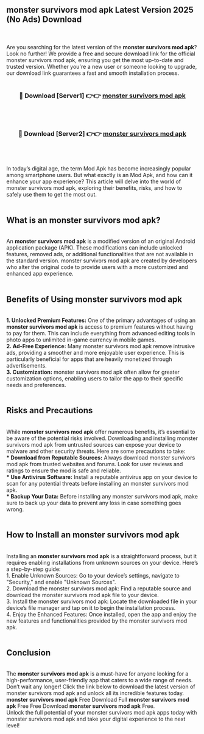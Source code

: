## monster survivors mod apk Latest Version 2025 (No Ads) Download
<br><br>
Are you searching for the latest version of the <strong>monster survivors mod apk</strong>? Look no further! We provide a free and secure download link for the official monster survivors mod apk, ensuring you get the most up-to-date and trusted version. Whether you're a new user or someone looking to upgrade, our download link guarantees a fast and smooth installation process.
<br>
<br>
<div align="center">
<h3>🔴 Download [Server1] 👉👉 <a href="https://modyolo.store/monster_survivors_mod_apk">monster survivors mod apk</a></h3><br>
<br>
<h3>🔴 Download [Server2] 👉👉 <a href="https://modyolo.store/monster_survivors_mod_apk">monster survivors mod apk</a></h3><br>
</div>
<br>
<br>
In today’s digital age, the term Mod Apk has become increasingly popular among smartphone users. But what exactly is an Mod Apk, and how can it enhance your app experience? This article will delve into the world of monster survivors mod apk, exploring their benefits, risks, and how to safely use them to get the most out.
<br>
<br>
<h2>What is an monster survivors mod apk?</h2>
<br>
An <strong>monster survivors mod apk</strong> is a modified version of an original Android application package (APK). These modifications can include unlocked features, removed ads, or additional functionalities that are not available in the standard version. monster survivors mod apk are created by developers who alter the original code to provide users with a more customized and enhanced app experience.
<br>
<br>
<h2>Benefits of Using monster survivors mod apk</h2>
<br>
<strong> 1. Unlocked Premium Features:</strong> One of the primary advantages of using an <strong>monster survivors mod apk</strong> is access to premium features without having to pay for them. This can include everything from advanced editing tools in photo apps to unlimited in-game currency in mobile games.
<br>
<strong> 2. Ad-Free Experience:</strong> Many monster survivors mod apk remove intrusive ads, providing a smoother and more enjoyable user experience. This is particularly beneficial for apps that are heavily monetized through advertisements.
<br>
<strong> 3. Customization:</strong> monster survivors mod apk often allow for greater customization options, enabling users to tailor the app to their specific needs and preferences.
<br>
<br>
<h2>Risks and Precautions</h2>
<br>
While <strong>monster survivors mod apk</strong> offer numerous benefits, it’s essential to be aware of the potential risks involved. Downloading and installing monster survivors mod apk from untrusted sources can expose your device to malware and other security threats. Here are some precautions to take:
<br>
<strong> * Download from Reputable Sources:</strong> Always download monster survivors mod apk from trusted websites and forums. Look for user reviews and ratings to ensure the mod is safe and reliable.
<br>
<strong> * Use Antivirus Software:</strong> Install a reputable antivirus app on your device to scan for any potential threats before installing an monster survivors mod apk.
<br>
<strong> * Backup Your Data:</strong> Before installing any monster survivors mod apk, make sure to back up your data to prevent any loss in case something goes wrong.
<br>
<br>
<h2>How to Install an monster survivors mod apk</h2>
<br>
Installing an <strong>monster survivors mod apk</strong> is a straightforward process, but it requires enabling installations from unknown sources on your device. Here’s a step-by-step guide:
<br>
 1. Enable Unknown Sources: Go to your device’s settings, navigate to "Security," and enable "Unknown Sources".
<br>
 2. Download the monster survivors mod apk: Find a reputable source and download the monster survivors mod apk file to your device.
<br>
 3. Install the monster survivors mod apk: Locate the downloaded file in your device’s file manager and tap on it to begin the installation process.
<br>
 4. Enjoy the Enhanced Features: Once installed, open the app and enjoy the new features and functionalities provided by the monster survivors mod apk.
<br>
<br>
<h2><strong>Conclusion</strong></h2>
<br>
The <strong>monster survivors mod apk</strong> is a must-have for anyone looking for a high-performance, user-friendly app that caters to a wide range of needs. Don’t wait any longer! Click the link below to download the latest version of monster survivors mod apk and unlock all its incredible features today.
<br>
<strong>monster survivors mod apk</strong> Free Download Full <strong>monster survivors mod apk</strong> Free Free Download <strong>monster survivors mod apk</strong> Free.
<br>
Unlock the full potential of your monster survivors mod apk apps today with monster survivors mod apk and take your digital experience to the next level!

